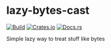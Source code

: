 # lazy-bytes-cast

[![Build](https://github.com/DoumanAsh/lazy-bytes-cast/workflows/Rust/badge.svg)](https://github.com/DoumanAsh/lazy-bytes-cast/actions?query=workflow%3ARust)
[![Crates.io](https://img.shields.io/crates/v/lazy-bytes-cast.svg)](https://crates.io/crates/lazy-bytes-cast)
[![Docs.rs](https://docs.rs/lazy-bytes-cast/badge.svg)](https://docs.rs/crate/lazy-bytes-cast/)

Simple lazy way to treat stuff like bytes
